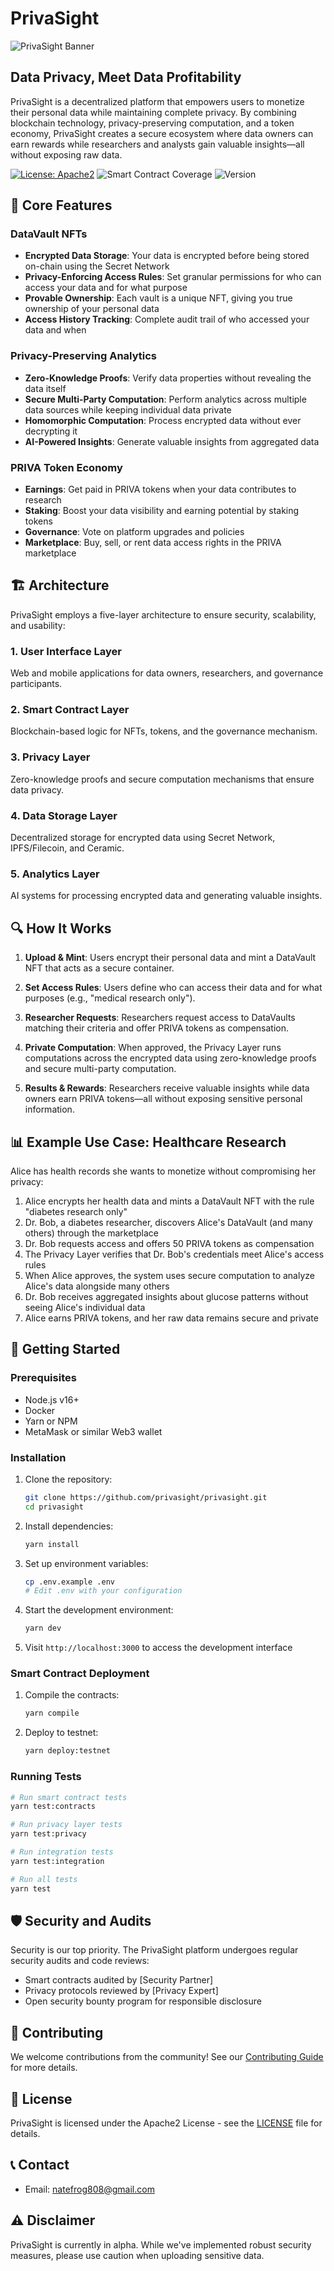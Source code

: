 # PrivaSight

![PrivaSight Banner](assets/images/privasight-banner.png)

## Data Privacy, Meet Data Profitability

PrivaSight is a decentralized platform that empowers users to monetize their personal data while maintaining complete privacy. By combining blockchain technology, privacy-preserving computation, and a token economy, PrivaSight creates a secure ecosystem where data owners can earn rewards while researchers and analysts gain valuable insights—all without exposing raw data.

[![License: Apache2](https://img.shields.io/badge/License-MIT-blue.svg)](https://opensource.org/licenses/MIT)
![Smart Contract Coverage](https://img.shields.io/badge/contract--coverage-97%25-brightgreen)
![Version](https://img.shields.io/badge/version-0.1.0--alpha-orange)

## 🌟 Core Features

### DataVault NFTs

- **Encrypted Data Storage**: Your data is encrypted before being stored on-chain using the Secret Network
- **Privacy-Enforcing Access Rules**: Set granular permissions for who can access your data and for what purpose
- **Provable Ownership**: Each vault is a unique NFT, giving you true ownership of your personal data
- **Access History Tracking**: Complete audit trail of who accessed your data and when

### Privacy-Preserving Analytics

- **Zero-Knowledge Proofs**: Verify data properties without revealing the data itself
- **Secure Multi-Party Computation**: Perform analytics across multiple data sources while keeping individual data private
- **Homomorphic Computation**: Process encrypted data without ever decrypting it
- **AI-Powered Insights**: Generate valuable insights from aggregated data

### PRIVA Token Economy

- **Earnings**: Get paid in PRIVA tokens when your data contributes to research
- **Staking**: Boost your data visibility and earning potential by staking tokens
- **Governance**: Vote on platform upgrades and policies
- **Marketplace**: Buy, sell, or rent data access rights in the PRIVA marketplace

## 🏗️ Architecture

PrivaSight employs a five-layer architecture to ensure security, scalability, and usability:

### 1. User Interface Layer

Web and mobile applications for data owners, researchers, and governance participants.

### 2. Smart Contract Layer

Blockchain-based logic for NFTs, tokens, and the governance mechanism.

### 3. Privacy Layer

Zero-knowledge proofs and secure computation mechanisms that ensure data privacy.

### 4. Data Storage Layer

Decentralized storage for encrypted data using Secret Network, IPFS/Filecoin, and Ceramic.

### 5. Analytics Layer

AI systems for processing encrypted data and generating valuable insights.

## 🔍 How It Works

1. **Upload & Mint**: Users encrypt their personal data and mint a DataVault NFT that acts as a secure container.

2. **Set Access Rules**: Users define who can access their data and for what purposes (e.g., "medical research only").

3. **Researcher Requests**: Researchers request access to DataVaults matching their criteria and offer PRIVA tokens as compensation.

4. **Private Computation**: When approved, the Privacy Layer runs computations across the encrypted data using zero-knowledge proofs and secure multi-party computation.

5. **Results & Rewards**: Researchers receive valuable insights while data owners earn PRIVA tokens—all without exposing sensitive personal information.

## 📊 Example Use Case: Healthcare Research

Alice has health records she wants to monetize without compromising her privacy:

1. Alice encrypts her health data and mints a DataVault NFT with the rule "diabetes research only"
2. Dr. Bob, a diabetes researcher, discovers Alice's DataVault (and many others) through the marketplace
3. Dr. Bob requests access and offers 50 PRIVA tokens as compensation
4. The Privacy Layer verifies that Dr. Bob's credentials meet Alice's access rules
5. When Alice approves, the system uses secure computation to analyze Alice's data alongside many others
6. Dr. Bob receives aggregated insights about glucose patterns without seeing Alice's individual data
7. Alice earns PRIVA tokens, and her raw data remains secure and private

## 🚀 Getting Started

### Prerequisites

- Node.js v16+
- Docker
- Yarn or NPM
- MetaMask or similar Web3 wallet

### Installation

1. Clone the repository:
   ```bash
   git clone https://github.com/privasight/privasight.git
   cd privasight
   ```

2. Install dependencies:
   ```bash
   yarn install
   ```

3. Set up environment variables:
   ```bash
   cp .env.example .env
   # Edit .env with your configuration
   ```

4. Start the development environment:
   ```bash
   yarn dev
   ```

5. Visit `http://localhost:3000` to access the development interface

### Smart Contract Deployment

1. Compile the contracts:
   ```bash
   yarn compile
   ```

2. Deploy to testnet:
   ```bash
   yarn deploy:testnet
   ```

### Running Tests

```bash
# Run smart contract tests
yarn test:contracts

# Run privacy layer tests
yarn test:privacy

# Run integration tests
yarn test:integration

# Run all tests
yarn test
```

## 🛡️ Security and Audits

Security is our top priority. The PrivaSight platform undergoes regular security audits and code reviews:

- Smart contracts audited by [Security Partner]
- Privacy protocols reviewed by [Privacy Expert]
- Open security bounty program for responsible disclosure

## 🤝 Contributing

We welcome contributions from the community! See our [Contributing Guide](CONTRIBUTING.md) for more details.

## 📄 License

PrivaSight is licensed under the Apache2 License - see the [LICENSE](LICENSE) file for details.

## 📞 Contact

- Email: natefrog808@gmail.com

## ⚠️ Disclaimer

PrivaSight is currently in alpha. While we've implemented robust security measures, please use caution when uploading sensitive data.
